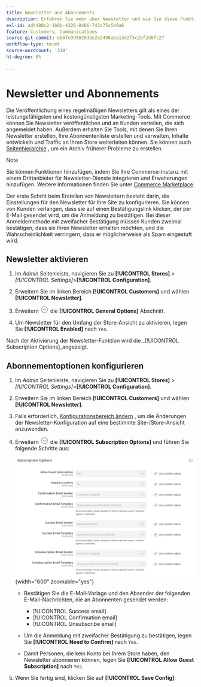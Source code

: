 ```yaml
---
title: Newsletter und Abonnements
description: Erfahren Sie mehr über Newsletter und wie Sie diese Funktion als kostengünstiges Werbewerkzeug aktivieren können.
exl-id: ad4488c2-1b8b-4326-8486-743c75c5b9a6
feature: Customers, Communications
source-git-commit: eb0fe395020dbe2e2496aba13d2f5c2bf2d0fc27
workflow-type: tm+mt
source-wordcount: '310'
ht-degree: 0%

---
```


# Newsletter und Abonnements

Die Veröffentlichung eines regelmäßigen Newsletters gilt als eines der leistungsfähigsten und kostengünstigsten Marketing-Tools. Mit Commerce können Sie Newsletter veröffentlichen und an Kunden verteilen, die sich angemeldet haben. Außerdem erhalten Sie Tools, mit denen Sie Ihren Newsletter erstellen, Ihre Abonnentenliste erstellen und verwalten, Inhalte entwickeln und Traffic an Ihren Store weiterleiten können. Sie können auch [Seitenhierarchie](../content-design/page-hierarchy.md) , um ein Archiv früherer Probleme zu erstellen.

>[!NOTE]
>
>Sie können Funktionen hinzufügen, indem Sie Ihre Commerce-Instanz mit einem Drittanbieter für Newsletter-Dienste integrieren und Erweiterungen hinzufügen. Weitere Informationen finden Sie unter [Commerce Marketplace](../getting-started/commerce-marketplace.md).

Der erste Schritt beim Erstellen von Newslettern besteht darin, die Einstellungen für den Newsletter für Ihre Site zu konfigurieren. Sie können von Kunden verlangen, dass sie auf einen Bestätigungslink klicken, der per E-Mail gesendet wird, um die Anmeldung zu bestätigen. Bei dieser Anmeldemethode mit zweifacher Bestätigung müssen Kunden zweimal bestätigen, dass sie Ihren Newsletter erhalten möchten, und die Wahrscheinlichkeit verringern, dass er möglicherweise als Spam eingestuft wird.

## Newsletter aktivieren

1. Im _Admin_ Seitenleiste, navigieren Sie zu **[!UICONTROL Stores]** > _[!UICONTROL Settings]_>**[!UICONTROL Configuration]**.

1. Erweitern Sie im linken Bereich **[!UICONTROL Customers]** und wählen **[!UICONTROL Newsletter]**.

1. Erweitern ![Erweiterungsauswahl](../assets/icon-display-expand.png) die **[!UICONTROL General Options]** Abschnitt.

1. Um Newsletter für den Umfang der Store-Ansicht zu aktivieren, legen Sie **[!UICONTROL Enabled]** nach `Yes`.

Nach der Aktivierung der Newsletter-Funktion wird die _[!UICONTROL Subscription Options]_angezeigt.

## Abonnementoptionen konfigurieren

1. Im _Admin_ Seitenleiste, navigieren Sie zu **[!UICONTROL Stores]** > _[!UICONTROL Settings]_>**[!UICONTROL Configuration]**.

1. Erweitern Sie im linken Bereich **[!UICONTROL Customers]** und wählen **[!UICONTROL Newsletter]**.

1. Falls erforderlich, [Konfigurationsbereich ändern](../getting-started/websites-stores-views.md#scope-settings) , um die Änderungen der Newsletter-Konfiguration auf eine bestimmte Site-/Store-Ansicht anzuwenden.

1. Erweitern ![Erweiterungsauswahl](../assets/icon-display-expand.png) die **[!UICONTROL Subscription Options]** und führen Sie folgende Schritte aus:

   ![Kundenkonfiguration - Newsletter-Abonnements](../configuration-reference/customers/assets/newsletter-subscription-options.png){width="600" zoomable="yes"}

   - Bestätigen Sie die E-Mail-Vorlage und den Absender der folgenden E-Mail-Nachrichten, die an Abonnenten gesendet werden:

      - [!UICONTROL Success email]
      - [!UICONTROL Confirmation email]
      - [!UICONTROL Unsubscribe email]

   - Um die Anmeldung mit zweifacher Bestätigung zu bestätigen, legen Sie **[!UICONTROL Need to Confirm]** nach `Yes`.

   - Damit Personen, die kein Konto bei Ihrem Store haben, den Newsletter abonnieren können, legen Sie **[!UICONTROL Allow Guest Subscription]** nach `Yes`.

1. Wenn Sie fertig sind, klicken Sie auf **[!UICONTROL Save Config]**.
